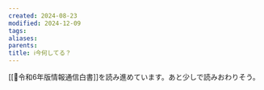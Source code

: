 ```yaml
---
created: 2024-08-23
modified: 2024-12-09
tags: 
aliases: 
parents: 
title: ℹ️今何してる？
---
```

[[📑令和6年版情報通信白書]]を読み進めています。あと少しで読みおわりそう。